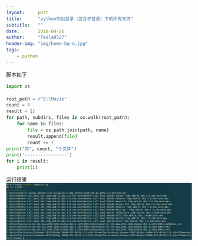 ```yaml
---
layout:     post
title:      "python列出目录（包含子目录）下的所有文件"
subtitle:   ""
date:       2018-04-26
author:     "Tesla9527"
header-img: "img/home-bg-o.jpg"
tags:
    - python
---
```


脚本如下
```python
import os

root_path = r"E:\Movie"
count = 0
result = []
for path, subdirs, files in os.walk(root_path):
    for name in files:
        file = os.path.join(path, name)
        result.append(file)
        count += 1
print("共", count, "个文件")
print('----------------')
for i in result:
    print(i)
```

运行结果
![img](/img/in-post/python-list-files/1.png)